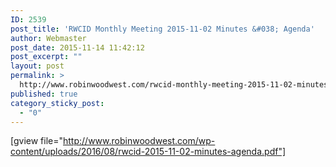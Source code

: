 ```yaml
---
ID: 2539
post_title: 'RWCID Monthly Meeting 2015-11-02 Minutes &#038; Agenda'
author: Webmaster
post_date: 2015-11-14 11:42:12
post_excerpt: ""
layout: post
permalink: >
  http://www.robinwoodwest.com/rwcid-monthly-meeting-2015-11-02-minutes-agenda/
published: true
category_sticky_post:
  - "0"
---
```

[gview file="http://www.robinwoodwest.com/wp-content/uploads/2016/08/rwcid-2015-11-02-minutes-agenda.pdf"]